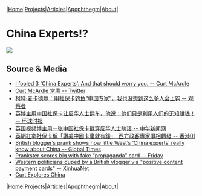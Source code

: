 |[Home](/README.md)|[Projects](/projects.md)|[Articles](/articles.md)|[Apophthegm](/apophthegm.md)|[About](/about.md)|

# China Experts!?

[![](https://img.youtube.com/vi/ViIcwwTOnxo/0.jpg)](https://www.youtube.com/watch?v=ViIcwwTOnxo "I fooled 3 'China Experts'. And that should worry you.")  

## Source & Media

- [I fooled 3 'China Experts'. And that should worry you. -- Curt McArdle](https://www.youtube.com/watch?v=ViIcwwTOnxo)  
- [Curt McArdle 常鹰 -- Twitter](https://twitter.com/McardleCurt)  
- [柯特·麦卡德尔：用社保卡钓鱼“中国专家”，我也没想到这么多人会上钩 -- 观察者](https://www.guancha.cn/CurtMcArdle/2022_01_25_623474.shtml)  
- [英博主用中国社保卡让反华人士翻车，他说：他们只是利用人们的无知赚钱！ -- 环球时报](https://world.huanqiu.com/article/46XcFfCsfDl)  
- [英国视频博主用一张中国社保卡戳穿反华人士瞎话 -- 中华新闻网](https://www.chinanews.com.cn/gj/2022/01-25/9660892.shtml)  
- [英網紅拿社保卡稱「讚美中國卡裏就有錢」　西方政客專家爭相轉發 -- 香港01](https://www.hk01.com/%E5%8D%B3%E6%99%82%E4%B8%AD%E5%9C%8B/725923/%E8%8B%B1%E7%B6%B2%E7%B4%85%E6%8B%BF%E7%A4%BE%E4%BF%9D%E5%8D%A1%E7%A8%B1-%E8%AE%9A%E7%BE%8E%E4%B8%AD%E5%9C%8B%E5%8D%A1%E8%A3%8F%E5%B0%B1%E6%9C%89%E9%8C%A2-%E8%A5%BF%E6%96%B9%E6%94%BF%E5%AE%A2%E5%B0%88%E5%AE%B6%E7%88%AD%E7%9B%B8%E8%BD%89%E7%99%BC)  
- [British blogger’s prank shows how little West’s ‘China experts’ really know about China -- Global Times ](https://www.globaltimes.cn/page/202201/1246795.shtml) 
- [Prankster scores big with fake “propaganda” card -- Friday](https://www.fridayeveryday.com/prankster-scores-big-with-fake-propaganda-card/)  
- [Western politicians duped by a British vlogger via "positive content payment cards" -- XinhuaNet](http://www.xinhuanet.com/english/20220123/16b884165a0c44538e4160ec6275f4e1/c.html)  
- [Curt Explores China](https://www.youtube.com/channel/UC0p5Jy9nKXIZ1M4I-Z6kSQA)  

|[Home](/README.md)|[Projects](/projects.md)|[Articles](/articles.md)|[Apophthegm](/apophthegm.md)|[About](/about.md)|
